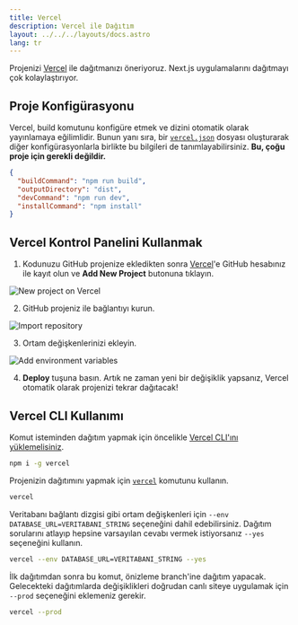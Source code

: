 ```yaml
---
title: Vercel
description: Vercel ile Dağıtım
layout: ../../../layouts/docs.astro
lang: tr
---
```


Projenizi [Vercel](https://vercel.com/?utm_source=t3-oss&utm_campaign=oss) ile dağıtmanızı öneriyoruz. Next.js uygulamalarını dağıtmayı çok kolaylaştırıyor.

## Proje Konfigürasyonu

Vercel, build komutunu konfigüre etmek ve dizini otomatik olarak yayınlamaya eğilimlidir. Bunun yanı sıra, bir [`vercel.json`](https://vercel.com/docs/project-configuration) dosyası oluşturarak diğer konfigürasyonlarla birlikte bu bilgileri de tanımlayabilirsiniz. **Bu, çoğu proje için gerekli değildir.**

```json
{
  "buildCommand": "npm run build",
  "outputDirectory": "dist",
  "devCommand": "npm run dev",
  "installCommand": "npm install"
}
```

## Vercel Kontrol Panelini Kullanmak

1. Kodunuzu GitHub projenize ekledikten sonra [Vercel](https://vercel.com/?utm_source=t3-oss&utm_campaign=oss)'e GitHub hesabınız ile kayıt olun ve **Add New Project** butonuna tıklayın.

![New project on Vercel](/images/vercel-new-project.webp)

2. GitHub projeniz ile bağlantıyı kurun.

![Import repository](/images/vercel-import-project.webp)

3. Ortam değişkenlerinizi ekleyin.

![Add environment variables](/images/vercel-env-vars.webp)

4. **Deploy** tuşuna basın. Artık ne zaman yeni bir değişiklik yapsanız, Vercel otomatik olarak projenizi tekrar dağıtacak!

## Vercel CLI Kullanımı

Komut isteminden dağıtım yapmak için öncelikle [Vercel CLI'ını yüklemelisiniz](https://vercel.com/docs/cli#installing-vercel-cli).

```bash
npm i -g vercel
```

Projenizin dağıtımını yapmak için [`vercel`](https://vercel.com/docs/cli/deploying-from-cli) komutunu kullanın.

```bash
vercel
```

Veritabanı bağlantı dizgisi gibi ortam değişkenleri için `--env DATABASE_URL=VERITABANI_STRING` seçeneğini dahil edebilirsiniz. Dağıtım sorularını atlayıp hepsine varsayılan cevabı vermek istiyorsanız `--yes` seçeneğini kullanın.

```bash
vercel --env DATABASE_URL=VERITABANI_STRING --yes
```

İlk dağıtımdan sonra bu komut, önizleme branch'ine dağıtım yapacak. Gelecekteki dağıtımlarda değişiklikleri doğrudan canlı siteye uygulamak için `--prod` seçeneğini eklemeniz gerekir.

```bash
vercel --prod
```
